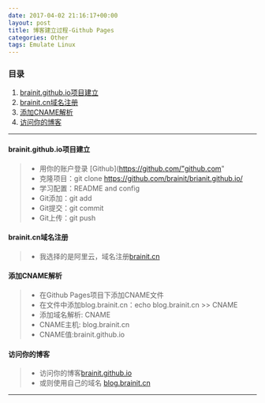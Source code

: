 ```yaml
---
date: 2017-04-02 21:16:17+00:00
layout: post
title: 博客建立过程-Github Pages
categories: Other
tags: Emulate Linux
---
```


### 目录
1. [brainit.github.io项目建立](#item1)
2. [brainit.cn域名注册](#item2)
3. [添加CNAME解析](#item3)
4. [访问你的博客](#item4)

---
#### <span id="item1">brainit.github.io项目建立</span>
> * 用你的账户登录 [Github](https://github.com/"github.com"
> * 克隆项目：git clone https://github.com/brainit/brianit.github.io/
> * 学习配置：README and config
> * Git添加：git add
> * Git提交：git commit
> * Git上传：git push

#### <span id="item2">brainit.cn域名注册</span>
> * 我选择的是阿里云，域名注册[brainit.cn]

#### <span id="item3">添加CNAME解析</span>
> * 在Github Pages项目下添加CNAME文件
> * 在文件中添加blog.brainit.cn：echo blog.brainit.cn >> CNAME
> * 添加域名解析: CNAME
> * CNAME主机: blog.brainit.cn
> * CNAME值:brainit.github.io

#### <span id="item4">访问你的博客</span>
> * 访问你的博客[brainit.github.io]() 
> * 或则使用自己的域名 [blog.brainit.cn]()

---
[brainit.github.io]: http://brainit.github.io/ "brainit.github.io"
[brainit.cn]: http://brainit.cn/ "brainit.cn"
[blog.brainit.cn]:http://blog.brianit.cn/ "blog.brainit.cn"
[brainit.github.com]: http://github.com/brainit "github.com/brainit"
[brainit@163.com]: mailto:brainit.@163.com "brainit@163.com"